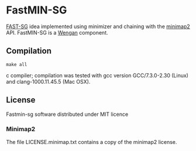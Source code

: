 # FastMIN-SG
[FAST-SG](https://github.com/adigenova/fast-sg) idea implemented using minimizer and chaining with the [minimap2](https://github.com/lh3/minimap2) API.
FastMIN-SG is a [Wengan](https://github.com/adigenova/wengan) component.

## Compilation
```make all```

c compiler; compilation was tested with gcc version GCC/7.3.0-2.30 (Linux) and clang-1000.11.45.5 (Mac OSX).

## License

Fastmin-sg software distributed under MIT licence

### Minimap2

The file LICENSE.minimap.txt contains a copy of the minimap2 license.

     


